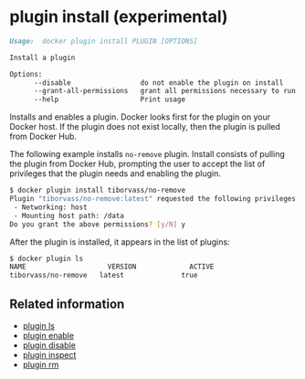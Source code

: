 <!--[metadata]>
+++
title = "plugin install"
description = "the plugin install command description and usage"
keywords = ["plugin, install"]
advisory = "experimental"
[menu.main]
parent = "smn_cli"
+++
<![end-metadata]-->

# plugin install (experimental)

```markdown
Usage:  docker plugin install PLUGIN [OPTIONS]

Install a plugin

Options:
      --disable                 do not enable the plugin on install
      --grant-all-permissions   grant all permissions necessary to run the plugin
      --help                    Print usage
```

Installs and enables a plugin. Docker looks first for the plugin on your Docker
host. If the plugin does not exist locally, then the plugin is pulled from
Docker Hub.


The following example installs `no-remove` plugin. Install consists of pulling the
plugin from Docker Hub, prompting the user to accept the list of privileges that
the plugin needs and enabling the plugin.

```bash
$ docker plugin install tiborvass/no-remove
Plugin "tiborvass/no-remove:latest" requested the following privileges:
 - Networking: host
 - Mounting host path: /data
Do you grant the above permissions? [y/N] y
```

After the plugin is installed, it appears in the list of plugins:

```bash
$ docker plugin ls
NAME                	VERSION             ACTIVE
tiborvass/no-remove   latest              true
```

## Related information

* [plugin ls](plugin_ls.md)
* [plugin enable](plugin_enable.md)
* [plugin disable](plugin_disable.md)
* [plugin inspect](plugin_inspect.md)
* [plugin rm](plugin_rm.md)

